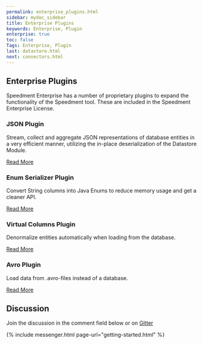 ```yaml
---
permalink: enterprise_plugins.html
sidebar: mydoc_sidebar
title: Enterprise Plugins
keywords: Enterprise, Plugin
enterprise: true
toc: false
Tags: Enterprise, Plugin
last: datastore.html
next: connectors.html
---
```


## Enterprise Plugins
Speedment Enterprise has a number of proprietary plugins to expand the functionality of the Speedment tool. These are included in the Speedment Enterprise License.

### JSON Plugin
Stream, collect and aggregate JSON representations of database entities in a very efficient manner, utilizing the in-place deserialization of the Datastore Module.

[Read More](enterprise_json#top)

### Enum Serializer Plugin
Convert String columns into Java Enums to reduce memory usage and get a cleaner API.

[Read More](enterprise_enums#top)

### Virtual Columns Plugin
Denormalize entities automatically when loading from the database.

[Read More](enterprise_virtualcolumns#top)

### Avro Plugin
Load data from .avro-files instead of a database.

[Read More](enterprise_avro#top)

## Discussion
Join the discussion in the comment field below or on [Gitter](https://gitter.im/speedment/speedment)

{% include messenger.html page-url="getting-started.html" %}
